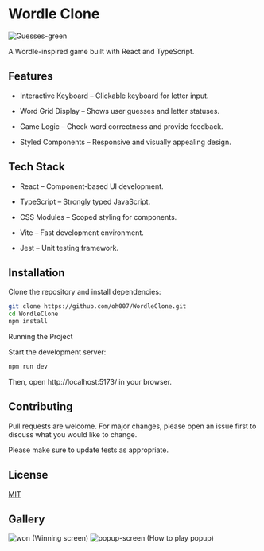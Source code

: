 # Wordle Clone


![Guesses-green](https://github.com/user-attachments/assets/36f20049-3ed1-47a0-b276-8be4654b17d7)


A Wordle-inspired game built with React and TypeScript.

## Features

- Interactive Keyboard – Clickable keyboard for letter input.

- Word Grid Display – Shows user guesses and letter statuses.

- Game Logic – Check word correctness and provide feedback.

- Styled Components – Responsive and visually appealing design.

## Tech Stack

* React – Component-based UI development.

* TypeScript – Strongly typed JavaScript.

* CSS Modules – Scoped styling for components.

* Vite – Fast development environment.

* Jest – Unit testing framework.

## Installation

Clone the repository and install dependencies:
```bash
git clone https://github.com/oh007/WordleClone.git
cd WordleClone
npm install
```

Running the Project

Start the development server:
```bash
npm run dev
```
Then, open http://localhost:5173/ in your browser.
## Contributing

Pull requests are welcome. For major changes, please open an issue first
to discuss what you would like to change.

Please make sure to update tests as appropriate.

## License

[MIT](https://choosealicense.com/licenses/mit/)

## Gallery
![won](https://github.com/user-attachments/assets/c84361de-30f8-4e96-a1bd-ef5569d46fb4) (Winning screen)
![popup-screen](https://github.com/user-attachments/assets/1736ded3-c7b9-4ca2-8592-a1cae3be8273) (How to play popup)

